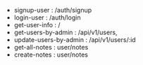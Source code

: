 * signup-user : /auth/signup
* login-user : /auth/login
* get-user-info :  /
* get-users-by-admin : /api/v1/users,
* update-users-by-admin : /api/v1/users/:id
* get-all-notes : user/notes
* create-notes : user/notes
